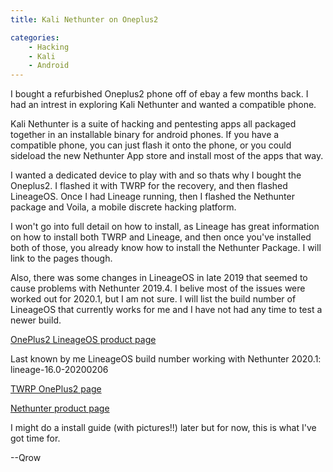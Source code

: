 ```yaml
---
title: Kali Nethunter on Oneplus2

categories:
    - Hacking
    - Kali
    - Android
---
```


I bought a refurbished Oneplus2 phone off of ebay a few months back. I had an intrest in exploring Kali Nethunter and wanted a compatible phone. 

Kali Nethunter is a suite of hacking and pentesting apps all packaged together in an installable binary for android phones. If you have a compatible phone, you can just flash it onto the phone, or you could sideload the new Nethunter App store and install most of the apps that way. 

I wanted a dedicated device to play with and so thats why I bought the Oneplus2. I flashed it with TWRP for the recovery, and then flashed LineageOS. Once I had Lineage running, then I flashed the Nethunter package and Voila, a mobile discrete hacking platform. 

I won't go into full detail on how to install, as Lineage has great information on how to install both TWRP and Lineage, and then once you've installed both of those, you already know how to install the Nethunter Package. I will link to the pages though.

Also, there was some changes in LineageOS in late 2019 that seemed to cause problems with Nethunter 2019.4. I belive most of the issues were worked out for 2020.1, but I am not sure. I will list the build number of LineageOS that currently works for me and I have not had any time to test a newer build.


[OnePlus2 LineageOS product page](https://wiki.lineageos.org/devices/oneplus2)

Last known by me LineageOS build number working with Nethunter 2020.1: lineage-16.0-20200206

[TWRP OnePlus2 page](https://twrp.me/oneplus/oneplustwo.html)

[Nethunter product page](https://www.kali.org/kali-linux-nethunter/)


I might do a install guide (with pictures!!) later but for now, this is what I've got time for.


--Qrow